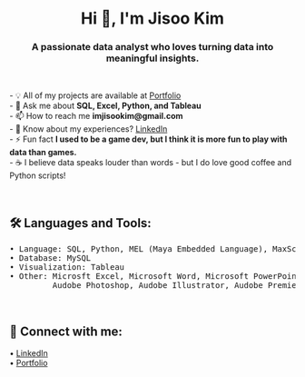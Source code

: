 <h1 align="center">Hi 👋, I'm Jisoo Kim</h1>
<h3 align="center">A passionate data analyst who loves turning data into meaningful insights.</h3>

<br />
<p align="left">
- 💡 All of my projects are available at <a href="https://github.com/jisookim33/Portfolio">Portfolio</a><br />
- 💬 Ask me about <b>SQL, Excel, Python, and Tableau</b><br />
- 📫 How to reach me <b>imjisookim@gmail.com</b><br />
- 📄 Know about my experiences? <a href="https://www.linkedin.com/in/jisookim33">LinkedIn</a><br />
- ⚡ Fun fact <b>I used to be a game dev, but I think it is more fun to play with data than games.</b><br />
- ☕ I believe data speaks louder than words - but I do love good coffee and Python scripts!
</p>
<br />


## 🛠️ Languages and Tools:
<pre>• Language: SQL, Python, MEL (Maya Embedded Language), MaxScript
• Database: MySQL
• Visualization: Tableau
• Other: Microsft Excel, Microsoft Word, Microsoft PowerPoint, PyCharm, Qt/Pyside, Perforce, Jira,
         Audobe Photoshop, Audobe Illustrator, Audobe Premiere, Autodesk Maya, Autodesk 3ds Max, Unreal Engines</pre>
<br/>


## 💞 Connect with me:</h3>
• [LinkedIn](https://www.linkedin.com/in/jisookim33)<br />
• [Portfolio](https://www.github.com/jisookim33/Portfolio)
